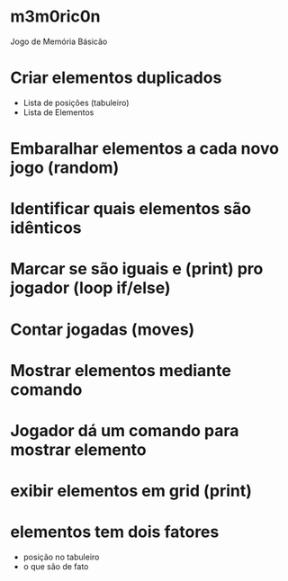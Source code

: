 # m3m0ric0n
Jogo de Memória Básicão
# Criar elementos duplicados
  - Lista de posições (tabuleiro)
  - Lista de Elementos 
# Embaralhar elementos a cada novo jogo (random)
# Identificar quais elementos são idênticos
# Marcar se são iguais e (print) pro jogador (loop if/else)
# Contar jogadas (moves)
# Mostrar elementos mediante comando
# Jogador dá um comando para mostrar elemento
# exibir elementos em grid (print)
# elementos tem dois fatores
 - posição no tabuleiro
 - o que são de fato
